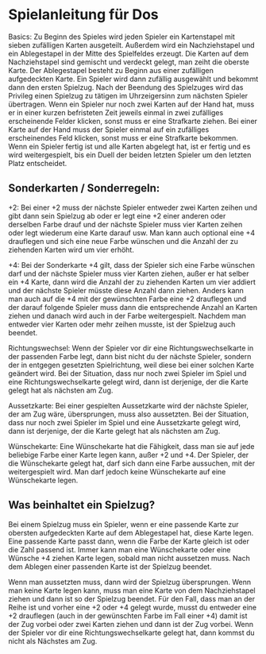 # Spielanleitung für Dos

Basics:
Zu Beginn des Spieles wird jeden Spieler ein Kartenstapel mit sieben zufälligen Karten ausgeteilt.
Außerdem wird ein Nachziehstapel und ein Ablegestapel in der Mitte des Spielfeldes erzeugt. Die Karten auf dem Nachziehstapel sind gemischt und verdeckt gelegt, man zeiht die oberste Karte. Der Ablegestapel besteht zu Beginn aus einer zufälligen aufgedeckten Karte.
Ein Spieler wird dann zufällig ausgewählt und bekommt dann den ersten Spielzug.
Nach der Beendung des Spielzuges wird das Privileg einen Spielzug zu tätigen im Uhrzeigersinn zum nächsten Spieler übertragen. Wenn ein Spieler nur noch zwei Karten auf der Hand hat, muss er in einer kurzen befristeten Zeit jeweils einmal in zwei zufälliges erscheinende Felder klicken, sonst muss er eine Strafkarte ziehen. Bei einer Karte auf der Hand muss der Spieler einmal auf ein zufälliges erscheinendes Feld klicken, sonst muss er eine Strafkarte bekommen. Wenn ein Spieler fertig ist und alle Karten abgelegt hat, ist er fertig und es wird weitergespielt, bis ein Duell der beiden letzten Spieler um den letzten Platz entscheidet.

## Sonderkarten / Sonderregeln:

+2:
Bei einer +2 muss der nächste Spieler entweder zwei Karten zeihen und gibt dann sein Spielzug ab oder er legt eine +2 einer anderen oder derselben Farbe drauf und der nächste Spieler muss vier Karten zeihen oder legt wiederum eine Karte darauf usw. Man kann auch optional eine +4 drauflegen und sich eine neue Farbe wünschen und die Anzahl der zu ziehenden Karten wird um vier erhöht.

+4:
Bei der Sonderkarte +4 gilt, dass der Spieler sich eine Farbe wünschen darf und der nächste Spieler muss vier Karten ziehen, außer er hat selber ein +4 Karte, dann wird die Anzahl der zu ziehenden Karten um vier addiert und der nächste Spieler müsste diese Anzahl dann ziehen. Anders kann man auch auf die +4 mit der gewünschten Farbe eine +2 drauflegen und der darauf folgende Spieler muss dann die entsprechende Anzahl an Karten ziehen und danach wird auch in der Farbe weitergespielt. Nachdem man entweder vier Karten oder mehr zeihen musste, ist der Spielzug auch beendet.

Richtungswechsel:
Wenn der Spieler vor dir eine Richtungswechselkarte in der passenden Farbe legt, dann bist nicht du der nächste Spieler, sondern der in entgegen gesetzten Spielrichtung, weil diese bei einer solchen Karte geändert wird. Bei der Situation, dass nur noch zwei Spieler im Spiel und eine Richtungswechselkarte gelegt wird, dann ist derjenige, der die Karte gelegt hat als nächsten am Zug.

Aussetzkarte:
Bei einer gespielten Aussetzkarte wird der nächste Spieler, der am Zug wäre, übersprungen, muss also aussetzten. Bei der Situation, dass nur noch zwei Spieler im Spiel und eine Aussetzkarte gelegt wird, dann ist derjenige, der die Karte gelegt hat als nächsten am Zug.

Wünschekarte:
Eine Wünschekarte hat die Fähigkeit, dass man sie auf jede beliebige Farbe einer Karte legen kann, außer +2 und +4. Der Spieler, der die Wünschekarte gelegt hat, darf sich dann eine Farbe aussuchen, mit der weitergespielt wird. Man darf jedoch keine Wünschekarte auf eine Wünschekarte legen.

## Was beinhaltet ein Spielzug?

Bei einem Spielzug muss ein Spieler, wenn er eine passende Karte zur obersten aufgedeckten Karte auf dem Ablegestapel hat, diese Karte legen. Eine passende Karte passt dann, wenn die Farbe der Karte gleich ist oder die Zahl passend ist. Immer kann man eine Wünschekarte oder eine Wünsche +4 ziehen Karte legen, sobald man nicht aussetzen muss. Nach dem Ablegen einer passenden Karte ist der Spielzug beendet.

Wenn man aussetzten muss, dann wird der Spielzug übersprungen.
Wenn man keine Karte legen kann, muss man eine Karte von dem Nachziehstapel ziehen und dann ist so der Spielzug beendet.
Für den Fall, dass man an der Reihe ist und vorher eine +2 oder +4 gelegt wurde, musst du entweder eine +2 drauflegen (auch in der gewünschten Farbe im Fall einer +4) damit ist der Zug vorbei oder zwei Karten ziehen und dann ist der Zug vorbei.
Wenn der Spieler vor dir eine Richtungswechselkarte gelegt hat, dann kommst du nicht als Nächstes am Zug. 
